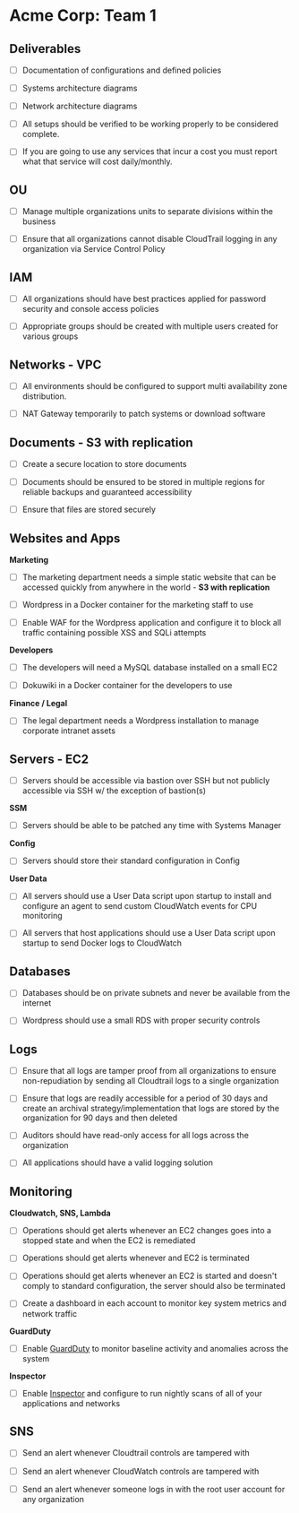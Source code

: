 # Acme Corp: Team 1
## Deliverables
- [ ] Documentation of configurations and defined policies 

- [ ] Systems architecture diagrams

- [ ] Network architecture diagrams

- [ ] All setups should be verified to be working properly to be considered complete.

- [ ] If you are going to use any services that incur a cost you must report what that service will cost daily/monthly.

## OU
- [ ] Manage multiple organizations units to separate divisions within the business

- [ ] Ensure that all organizations cannot disable CloudTrail logging in any organization via Service Control Policy

## IAM
- [ ] All organizations should have best practices applied for password security and console access policies

- [ ] Appropriate groups should be created with multiple users created for various groups

## Networks - VPC
- [ ] All environments should be configured to support multi availability zone distribution.

- [ ] NAT Gateway temporarily to patch systems or download software

## Documents - S3 with replication
- [ ] Create a secure location to store documents

- [ ] Documents should be ensured to be stored in multiple regions for reliable backups and guaranteed accessibility

- [ ] Ensure that files are stored securely

## Websites and Apps

**Marketing**
- [ ] The marketing department needs a simple static website that can be accessed quickly from anywhere in the world - **S3 with replication**

- [ ] Wordpress in a Docker container for the marketing staff to use

- [ ] Enable WAF for the Wordpress application and configure it to block all traffic containing possible XSS and SQLi attempts

**Developers**
- [ ] The developers will need a MySQL database installed on a small EC2

- [ ] Dokuwiki in a Docker container for the developers to use

**Finance / Legal**
- [ ] The legal department needs a Wordpress installation to manage corporate intranet assets

## Servers - EC2
- [ ] Servers should be accessible via bastion over SSH but not publicly accessible via SSH w/ the exception of bastion(s)

**SSM**
- [ ] Servers should be able to be patched any time with Systems Manager

**Config**
- [ ] Servers should store their standard configuration in Config

**User Data**
- [ ] All servers should use a User Data script upon startup to install and configure an agent to send custom CloudWatch events for CPU monitoring

- [ ] All servers that host applications should use a User Data script upon startup to send Docker logs to CloudWatch

## Databases
- [ ] Databases should be on private subnets and never be available from the internet

- [ ] Wordpress should use a small RDS with proper security controls

## Logs
- [ ] Ensure that all logs are tamper proof from all organizations to ensure non-repudiation by sending all Cloudtrail logs to a single organization

- [ ] Ensure that logs are readily accessible for a period of 30 days and create an archival strategy/implementation that logs are stored by the organization for 90 days and then deleted

- [ ] Auditors should have read-only access for all logs across the organization

- [ ] All applications should have a valid logging solution

## Monitoring
**Cloudwatch, SNS, Lambda**
- [ ] Operations should get alerts whenever an EC2 changes goes into a stopped state and when the EC2 is remediated

- [ ] Operations should get alerts whenever and EC2 is terminated

- [ ] Operations should get alerts whenever an EC2 is started and doesn't comply to standard configuration, the server should also be terminated

- [ ] Create a dashboard in each account to monitor key system metrics and network traffic

**GuardDuty**
- [ ] Enable [GuardDuty](https://aws.amazon.com/guardduty/) to monitor baseline activity and anomalies across the system

**Inspector**
- [ ] Enable [Inspector](https://aws.amazon.com/inspector/) and configure to run nightly scans of all of your applications and networks

## SNS
- [ ] Send an alert whenever Cloudtrail controls are tampered with

- [ ] Send an alert whenever CloudWatch controls are tampered with

- [ ] Send an alert whenever someone logs in with the root user account for any organization
